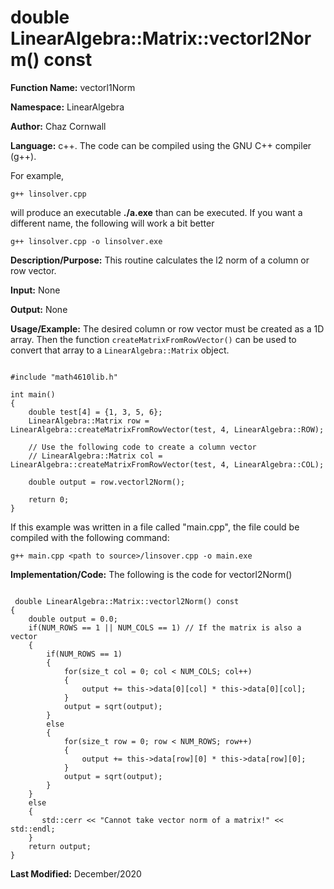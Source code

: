 # double LinearAlgebra::Matrix::vectorl2Norm() const

**Function Name:**           vectorl1Norm

**Namespace:**               LinearAlgebra

**Author:** Chaz Cornwall

**Language:** c++. The code can be compiled using the GNU C++ compiler (g++).

For example,

    g++ linsolver.cpp 

will produce an executable **./a.exe** than can be executed. If you want a different name, the following will work a bit
better

    g++ linsolver.cpp -o linsolver.exe

**Description/Purpose:** This routine calculates the l2 norm of a column or row vector.

**Input:** None

**Output:** None

**Usage/Example:** The desired column or row vector must be created as a 1D array. Then the function `createMatrixFromRowVector()` can be used to convert that array to a `LinearAlgebra::Matrix` object.

<pre><code> 
#include "math4610lib.h" 

int main()
{
    double test[4] = {1, 3, 5, 6};
    LinearAlgebra::Matrix row = LinearAlgebra::createMatrixFromRowVector(test, 4, LinearAlgebra::ROW);
    
    // Use the following code to create a column vector
    // LinearAlgebra::Matrix col = LinearAlgebra::createMatrixFromRowVector(test, 4, LinearAlgebra::COL);
    
    double output = row.vectorl2Norm();
    
    return 0;
}
</pre></code>

If this example was written in a file called "main.cpp", the file could be compiled with the following command:

    g++ main.cpp <path to source>/linsover.cpp -o main.exe

**Implementation/Code:** The following is the code for vectorl2Norm()

<pre><code>
 double LinearAlgebra::Matrix::vectorl2Norm() const
{
    double output = 0.0;
    if(NUM_ROWS == 1 || NUM_COLS == 1) // If the matrix is also a vector
    {
        if(NUM_ROWS == 1)
        {
            for(size_t col = 0; col < NUM_COLS; col++)
            {
                output += this->data[0][col] * this->data[0][col];
            }
            output = sqrt(output);
        }
        else
        {
            for(size_t row = 0; row < NUM_ROWS; row++)
            {
                output += this->data[row][0] * this->data[row][0];
            }
            output = sqrt(output);
        }
    }
    else
    {
       std::cerr << "Cannot take vector norm of a matrix!" << std::endl;
    }
    return output;
}
</pre></code>

**Last Modified:** December/2020

